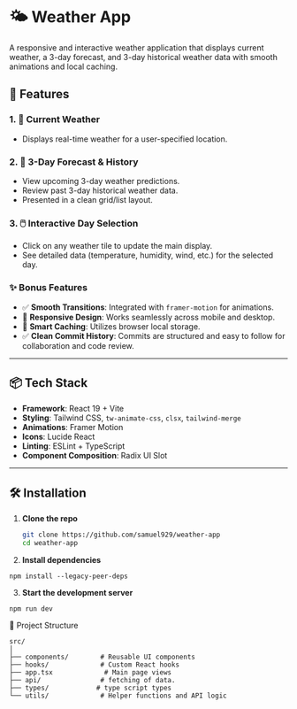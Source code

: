 
# 🌤️ Weather App

A responsive and interactive weather application that displays current weather, a 3-day forecast, and 3-day historical weather data with smooth animations and local caching.

## 🚀 Features

### 1. 📍 Current Weather
- Displays real-time weather for a user-specified location.

### 2. 📅 3-Day Forecast & History
- View upcoming 3-day weather predictions.
- Review past 3-day historical weather data.
- Presented in a clean grid/list layout.

### 3. 🖱️ Interactive Day Selection
- Click on any weather tile to update the main display.
- See detailed data (temperature, humidity, wind, etc.) for the selected day.

### ✨ Bonus Features

- ✅ **Smooth Transitions**: Integrated with `framer-motion` for animations.
- 📱 **Responsive Design**: Works seamlessly across mobile and desktop.
- 🧠 **Smart Caching**: Utilizes browser local storage.
- ✅ **Clean Commit History**: Commits are structured and easy to follow for collaboration and code review.

---

## 📦 Tech Stack

- **Framework**: React 19 + Vite
- **Styling**: Tailwind CSS, `tw-animate-css`, `clsx`, `tailwind-merge`
- **Animations**: Framer Motion
- **Icons**: Lucide React
- **Linting**: ESLint + TypeScript
- **Component Composition**: Radix UI Slot

---

## 🛠️ Installation

1. **Clone the repo**
   ```bash
   git clone https://github.com/samuel929/weather-app
   cd weather-app
   ```

2. **Install dependencies**
```
npm install --legacy-peer-deps

```

3. **Start the development server**

```
npm run dev
```
📁 Project Structure
```
src/
│
├── components/        # Reusable UI components
├── hooks/             # Custom React hooks
├── app.tsx             # Main page views
├── api/               # fetching of data.
├── types/            # type script types 
└── utils/             # Helper functions and API logic

